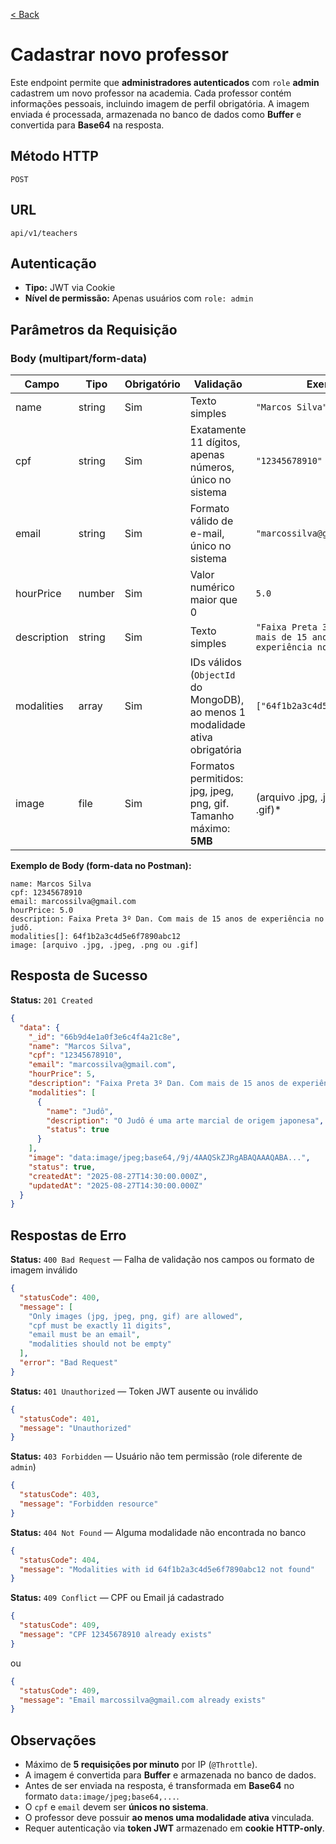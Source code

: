 [< Back](../)

# Cadastrar novo professor
Este endpoint permite que **administradores autenticados** com `role` **admin** cadastrem um novo professor na academia. Cada professor contém informações pessoais, incluindo imagem de perfil obrigatória. A imagem enviada é processada, armazenada no banco de dados como **Buffer** e convertida para **Base64** na resposta.

## Método HTTP

`POST`

## URL

`api/v1/teachers`

## Autenticação

- **Tipo:** JWT via Cookie
- **Nível de permissão:** Apenas usuários com `role: admin`

## Parâmetros da Requisição

### Body (multipart/form-data)

| Campo       | Tipo   | Obrigatório | Validação                                                                    | Exemplo                                                             |
| ----------- | ------ | ----------- | ---------------------------------------------------------------------------- | ------------------------------------------------------------------- |
| name        | string | Sim         | Texto simples                                                                | `"Marcos Silva"`                                                    |
| cpf         | string | Sim         | Exatamente 11 dígitos, apenas números, único no sistema                      | `"12345678910"`                                                     |
| email       | string | Sim         | Formato válido de e-mail, único no sistema                                   | `"marcossilva@gmail.com"`                                           |
| hourPrice   | number | Sim         | Valor numérico maior que 0                                                   | `5.0`                                                               |
| description | string | Sim         | Texto simples                                                                | `"Faixa Preta 3º Dan. Com mais de 15 anos de experiência no judô."` |
| modalities  | array  | Sim         | IDs válidos (`ObjectId` do MongoDB), ao menos 1 modalidade ativa obrigatória | `["64f1b2a3c4d5e6f7890abc12"]`                                      |
| image       | file   | Sim         | Formatos permitidos: jpg, jpeg, png, gif. Tamanho máximo: **5MB**            | (arquivo .jpg, .jpeg, .png ou .gif)*                               |

**Exemplo de Body (form-data no Postman):**

```
name: Marcos Silva
cpf: 12345678910
email: marcossilva@gmail.com
hourPrice: 5.0
description: Faixa Preta 3º Dan. Com mais de 15 anos de experiência no judô.
modalities[]: 64f1b2a3c4d5e6f7890abc12
image: [arquivo .jpg, .jpeg, .png ou .gif]
```

## Resposta de Sucesso

**Status:** `201 Created`

```json
{
  "data": {
    "_id": "66b9d4e1a0f3e6c4f4a21c8e",
    "name": "Marcos Silva",
    "cpf": "12345678910",
    "email": "marcossilva@gmail.com",
    "hourPrice": 5,
    "description": "Faixa Preta 3º Dan. Com mais de 15 anos de experiência no judô.",
    "modalities": [
      {
        "name": "Judô",
        "description": "O Judô é uma arte marcial de origem japonesa",
        "status": true
      }
    ],
    "image": "data:image/jpeg;base64,/9j/4AAQSkZJRgABAQAAAQABA...",
    "status": true,
    "createdAt": "2025-08-27T14:30:00.000Z",
    "updatedAt": "2025-08-27T14:30:00.000Z"
  }
}
```

## Respostas de Erro

**Status:** `400 Bad Request` — Falha de validação nos campos ou formato de imagem inválido

```json
{
  "statusCode": 400,
  "message": [
    "Only images (jpg, jpeg, png, gif) are allowed",
    "cpf must be exactly 11 digits",
    "email must be an email",
    "modalities should not be empty"
  ],
  "error": "Bad Request"
}
```

**Status:** `401 Unauthorized` — Token JWT ausente ou inválido

```json
{
  "statusCode": 401,
  "message": "Unauthorized"
}
```

**Status:** `403 Forbidden` — Usuário não tem permissão (role diferente de `admin`)

```json
{
  "statusCode": 403,
  "message": "Forbidden resource"
}
```

**Status:** `404 Not Found` — Alguma modalidade não encontrada no banco

```json
{
  "statusCode": 404,
  "message": "Modalities with id 64f1b2a3c4d5e6f7890abc12 not found"
}
```

**Status:** `409 Conflict` — CPF ou Email já cadastrado

```json
{
  "statusCode": 409,
  "message": "CPF 12345678910 already exists"
}
```

ou

```json
{
  "statusCode": 409,
  "message": "Email marcossilva@gmail.com already exists"
}
```

## Observações

- Máximo de **5 requisições por minuto** por IP (`@Throttle`).
- A imagem é convertida para **Buffer** e armazenada no banco de dados.
- Antes de ser enviada na resposta, é transformada em **Base64** no formato `data:image/jpeg;base64,...`.
- O `cpf` e `email` devem ser **únicos no sistema**.
- O professor deve possuir **ao menos uma modalidade ativa** vinculada.
- Requer autenticação via **token JWT** armazenado em **cookie HTTP-only**.